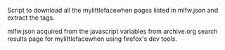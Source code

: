 Script to download all the mylittlefacewhen pages listed in mlfw.json and extract the tags.

mlfw.json acquired from the javascript variables from archive.org search results page for mylittlefacewhen using firefox's dev tools.
